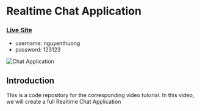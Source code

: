 # Realtime Chat Application

### [Live Site](https://melonhoi.netlify.app)
- username: nguyenthuong
- password: 123123

![Chat Application](https://i.ibb.co/vDhx8Md/Whats-App-Image-2021-01-26-at-02-01-43.jpg)

## Introduction
This is a code repository for the corresponding video tutorial. In this video, we will create a full Realtime Chat Application
